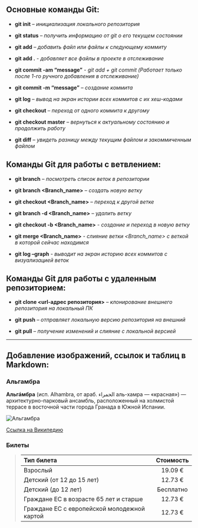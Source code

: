 ## Основные команды Git:

+ **git init** – *инициализация локального репозитория*

+ **git status** – *получить информацию от git о его текущем состоянии*

+ **git add** – *добавить файл или файлы к следующему коммиту*

+ **git add .** - *добавляет все файлы в проекте в отслеживание*

+ **git commit -am “message”** - *git add + git commit (Работает только после 1-го ручного добавления в отслеживание)*

+ **git commit -m “message”** – *создание коммита*

+ **git log** – *вывод на экран истории всех коммитов с их хеш-кодами*

+ **git checkout** – *переход от одного коммита к другому*

+ **git checkout master** – *вернуться к актуальному состоянию и продолжить работу*

+ **git diff** – *увидеть разницу между текущим файлом и закоммиченным файлом*

## Команды Git для работы с ветвлением:

+ **git branch** – *посмотреть список веток в репозитории*

+ **git branch <Branch_name>** – *создать новую ветку*

+ **git checkout <Branch_name>** – *переход к другой ветке*

+ **git branch -d <Branch_name>** – *удалить ветку*

+ **git checkout -b <Branch_name>** - *создание и переход в новую ветку*

+ **git merge <Branch_name>** - *слияние ветки <Branch_name> с веткой в которой сейчас находимся*

+ **git log –graph** - *выводит на экран историю всех коммитов с визуализацией веток*

## Команды Git для работы с удаленным репозиторием:

+ **git clone <url-адрес репозитория>** – *клонирование внешнего репозитория на  локальный ПК*

+ **git push** – *отправляет локальную версию репозитория на внешний*

+ **git pull** – *получение изменений и слияние с локальной версией*

---

## Добавление изображений, ссылок и таблиц в Markdown:

### Альгамбра

**Альгáмбра** (исп. Alhambra, от араб. الحمراء аль-хамра — «красная») — архитектурно-парковый ансамбль, расположенный на холмистой террасе в восточной части города Гранада в Южной Испании.

![Альгамбра](Alhambra.JPG)

[Ссылка на Википедию](https://ru.wikipedia.org/wiki/%D0%90%D0%BB%D1%8C%D0%B3%D0%B0%D0%BC%D0%B1%D1%80%D0%B0)

### Билеты

>| Тип билета | Стоимость |
>|:-----------|:---------:|
>|Взрослый|19.09 €|
>|Детский (от 12 до 15 лет)|12.73 €|
>|Детский (до 12 лет)|Бесплатно|
>|Граждане ЕС в возрасте 65 лет и старше|12.73 €|
>|Граждане ЕС с европейской молодежной картой|12.73 €|